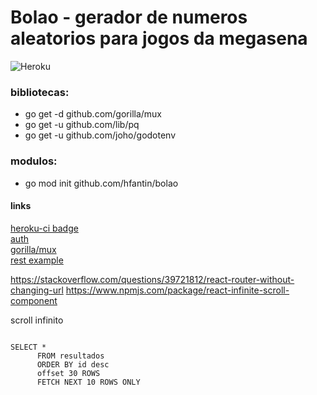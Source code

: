 # Bolao - gerador de numeros aleatorios para jogos da megasena
![Heroku](https://heroku-badge.herokuapp.com/?app=bollao&style=flat)

### bibliotecas: 
- go get -d github.com/gorilla/mux
- go get -u github.com/lib/pq
- go get -u github.com/joho/godotenv

### modulos: 
- go mod init github.com/hfantin/bolao

#### links

[heroku-ci badge](https://elements.heroku.com/buttons/gregsadetsky/heroku-ci-badge)   
[auth](https://devcenter.heroku.com/articles/oauth2-heroku-go)   
[gorilla/mux](https://github.com/gorilla/mux)   
[rest example](https://thenewstack.io/make-a-restful-json-api-go)   



https://stackoverflow.com/questions/39721812/react-router-without-changing-url
https://www.npmjs.com/package/react-infinite-scroll-component

scroll infinito
```

SELECT *
      FROM resultados
      ORDER BY id desc
      offset 30 ROWS
      FETCH NEXT 10 ROWS ONLY

```